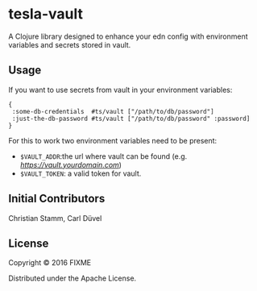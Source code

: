 # tesla-vault

A Clojure library designed to enhance your edn config with environment variables and secrets stored in vault.

## Usage


If you want to use secrets from vault in your environment variables:

```edn
{
 :some-db-credentials  #ts/vault ["/path/to/db/password"]
 :just-the-db-password #ts/vault ["/path/to/db/password" :password] 
}
```

For this to work two environment variables need to be present:
* `$VAULT_ADDR`:the url where vault can be found (e.g.  _https://vault.yourdomain.com_)
* `$VAULT_TOKEN`: a valid token for vault.

## Initial Contributors

Christian Stamm, Carl Düvel



## License

Copyright © 2016 FIXME

Distributed under the Apache License.
